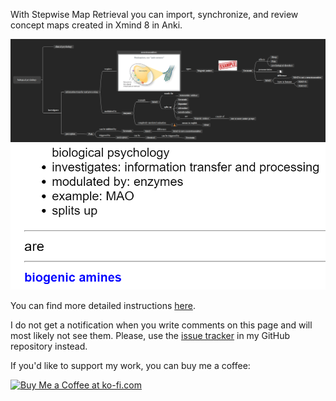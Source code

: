 With Stepwise Map Retrieval you can import, synchronize, and review concept maps created in Xmind 8 in Anki.

<img src="https://raw.githubusercontent.com/Humorloos/SMR/master/screenshots/example.png" alt="concept map example" />
<img src="https://raw.githubusercontent.com/Humorloos/SMR/master/screenshots/mult_card.png" alt="imported card example"/>

You can find more detailed instructions <a href="https://github.com/Humorloos/SMR/blob/master/README.md#stepwise-map-retrieval" rel="nofollow">here</a>.

I do not get a notification when you write comments on this page and will most likely not see them. Please, use the <a href="https://github.com/Humorloos/SMR/issues" rel="nofollow">issue tracker</a> in my GitHub repository instead.

If you'd like to support my work, you can buy me a coffee:

<a href='https://ko-fi.com/C1C1CB0BD' target='_blank'><img height='36' style='border:0px;height:36px;' src='https://cdn.ko-fi.com/cdn/kofi2.png?v=3' border='0' alt='Buy Me a Coffee at ko-fi.com' /></a>
